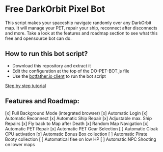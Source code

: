 # Free DarkOrbit Pixel Bot

This script makes your spaceship navigate randomly over any DarkOrbit map.
It will manage your PET, repair your ship, reconnect after disconnects and more.
Take a look at the features and roadmap section to see what this free and opensource bot can do.

## How to run this bot script?

- Download this repository and extract it
- Edit the configuration at the top of the DO-PET-BOT.js file
- Use the [botfather.io client](https://botfather.io/downloads) to run the bot script

[Step by step tutorial](https://pbdo-bot.net/tutorial.html)

## Features and Roadmap:

[x] Full Background Mode (integrated browser)
[x] Automatic Login
[x] Automatic Reconnect
[x] Automatic Ship Repair
[x] Adjustable max. Ship Repairs
[x] Fly back to Map after Death
[x] Random Map Navigation
[x] Automatic PET Repair
[x] Automatic PET Gear Selection
[ ] Automatic Cloak CPU activation
[x] Automatic Bonus Box collection
[ ] Automatic Pirate Booty collection
[ ] Automatical flee on low HP
[ ] Automatic NPC Shooting on lower maps